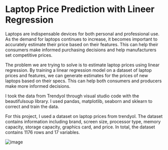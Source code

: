# Laptop Price Prediction with Lineer Regression 

Laptops are indispensable devices for both personal and professional use. As the demand for laptops continues to increase, it becomes important to accurately estimate their price based on their features. This can help their consumers make informed purchasing decisions and help manufacturers set competitive prices.

The problem we are trying to solve is to estimate laptop prices using linear regression. By training a linear regression model on a dataset of laptop prices and features, we can generate estimates for the prices of new laptops based on their specs. This can help both consumers and producers make more informed decisions.

I took the data from Trendyol through visual studio code with the beautifulsoup library. I used pandas, matplotlib, seaborn and sklearn to correct and train the data.

For this project, I used a dataset on laptop prices from trendyol. The dataset contains information including brand, screen size, processor type, memory capacity, storage capacity, graphics card, and price. In total, the dataset contains 1176 rows and 17 variables.

![image](https://github.com/zehrakezer/Streamlit_Company_Reviews_Analysis/assets/75537211/945aa30e-1634-4c87-9e2c-dbe6f941cab8)

